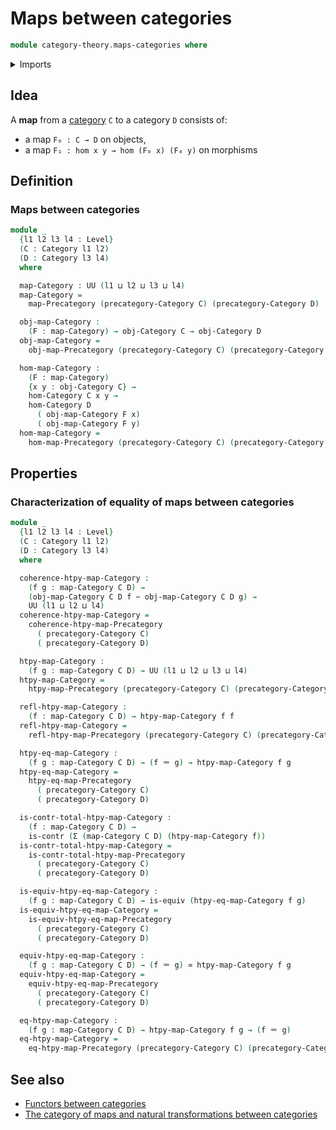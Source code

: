 # Maps between categories

```agda
module category-theory.maps-categories where
```

<details><summary>Imports</summary>

```agda
open import category-theory.categories
open import category-theory.maps-precategories

open import foundation.contractible-types
open import foundation.dependent-pair-types
open import foundation.equivalences
open import foundation.homotopies
open import foundation.identity-types
open import foundation.universe-levels
```

</details>

## Idea

A **map** from a [category](category-theory.categories.md) `C` to a category `D`
consists of:

- a map `F₀ : C → D` on objects,
- a map `F₁ : hom x y → hom (F₀ x) (F₀ y)` on morphisms

## Definition

### Maps between categories

```agda
module _
  {l1 l2 l3 l4 : Level}
  (C : Category l1 l2)
  (D : Category l3 l4)
  where

  map-Category : UU (l1 ⊔ l2 ⊔ l3 ⊔ l4)
  map-Category =
    map-Precategory (precategory-Category C) (precategory-Category D)

  obj-map-Category :
    (F : map-Category) → obj-Category C → obj-Category D
  obj-map-Category =
    obj-map-Precategory (precategory-Category C) (precategory-Category D)

  hom-map-Category :
    (F : map-Category)
    {x y : obj-Category C} →
    hom-Category C x y →
    hom-Category D
      ( obj-map-Category F x)
      ( obj-map-Category F y)
  hom-map-Category =
    hom-map-Precategory (precategory-Category C) (precategory-Category D)
```

## Properties

### Characterization of equality of maps between categories

```agda
module _
  {l1 l2 l3 l4 : Level}
  (C : Category l1 l2)
  (D : Category l3 l4)
  where

  coherence-htpy-map-Category :
    (f g : map-Category C D) →
    (obj-map-Category C D f ~ obj-map-Category C D g) →
    UU (l1 ⊔ l2 ⊔ l4)
  coherence-htpy-map-Category =
    coherence-htpy-map-Precategory
      ( precategory-Category C)
      ( precategory-Category D)

  htpy-map-Category :
    (f g : map-Category C D) → UU (l1 ⊔ l2 ⊔ l3 ⊔ l4)
  htpy-map-Category =
    htpy-map-Precategory (precategory-Category C) (precategory-Category D)

  refl-htpy-map-Category :
    (f : map-Category C D) → htpy-map-Category f f
  refl-htpy-map-Category =
    refl-htpy-map-Precategory (precategory-Category C) (precategory-Category D)

  htpy-eq-map-Category :
    (f g : map-Category C D) → (f ＝ g) → htpy-map-Category f g
  htpy-eq-map-Category =
    htpy-eq-map-Precategory
      ( precategory-Category C)
      ( precategory-Category D)

  is-contr-total-htpy-map-Category :
    (f : map-Category C D) →
    is-contr (Σ (map-Category C D) (htpy-map-Category f))
  is-contr-total-htpy-map-Category =
    is-contr-total-htpy-map-Precategory
      ( precategory-Category C)
      ( precategory-Category D)

  is-equiv-htpy-eq-map-Category :
    (f g : map-Category C D) → is-equiv (htpy-eq-map-Category f g)
  is-equiv-htpy-eq-map-Category =
    is-equiv-htpy-eq-map-Precategory
      ( precategory-Category C)
      ( precategory-Category D)

  equiv-htpy-eq-map-Category :
    (f g : map-Category C D) → (f ＝ g) ≃ htpy-map-Category f g
  equiv-htpy-eq-map-Category =
    equiv-htpy-eq-map-Precategory
      ( precategory-Category C)
      ( precategory-Category D)

  eq-htpy-map-Category :
    (f g : map-Category C D) → htpy-map-Category f g → (f ＝ g)
  eq-htpy-map-Category =
    eq-htpy-map-Precategory (precategory-Category C) (precategory-Category D)
```

## See also

- [Functors between categories](category-theory.functors-categories.md)
- [The category of maps and natural transformations between categories](category-theory.category-of-maps-categories.md)
